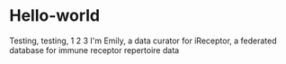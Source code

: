# Hello-world
Testing, testing, 1 2 3
I'm Emily, a data curator for iReceptor, a federated database for immune receptor repertoire data
